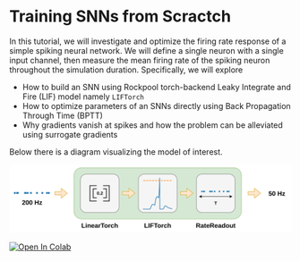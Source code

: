 # Training SNNs from Scractch

In this tutorial, we will investigate and optimize the firing rate response of a simple spiking neural network. We will define a single neuron with a single input channel, then measure the mean firing rate of the spiking neuron throughout the simulation duration. Specifically, we will explore

* How to build an SNN using Rockpool torch-backend Leaky Integrate and Fire (LIF) model namely `LIFTorch`
* How to optimize parameters of an SNNs directly using Back Propagation Through Time (BPTT)
* Why gradients vanish at spikes and how the problem can be alleviated using surrogate gradients

Below there is a diagram visualizing the model of interest.

<img src=https://raw.githubusercontent.com/synsense/snn-workshop-amld-2022/master/3.%20Training%20SNNs%20from%20scracth/figures/network.png width="1024">

[![Open In Colab](https://colab.research.google.com/assets/colab-badge.svg)](https://colab.research.google.com/github/synsense/snn-workshop-amld-2022/blob/master/3.%20Training%20SNNs%20from%20scracth/training_snn_rate.ipynb)
